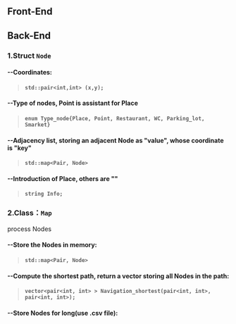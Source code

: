 
##  Front-End  

##  Back-End  
###  1.Struct `Node`  

####  --Coordinates:  
>####  `std::pair<int,int> (x,y);`  

####  --Type of nodes, Point is assistant for Place  

>####  `enum Type_node{Place, Point, Restaurant, WC, Parking_lot, Smarket}`  

####  --Adjacency list, storing an adjacent Node as "value", whose coordinate is "key"  

>####  `std::map<Pair, Node>`  

####  --Introduction of Place, others are ""  
>####  `string Info;`  

###  2.Class：`Map`  
process Nodes  
####  --Store the Nodes in memory:  
>####  `std::map<Pair, Node>`  

####  --Compute the shortest path, return a vector storing all Nodes in the path:  
>####  `vector<pair<int, int> > Navigation_shortest(pair<int, int>, pair<int, int>);`  

####  --Store Nodes for long(use .csv file):  
